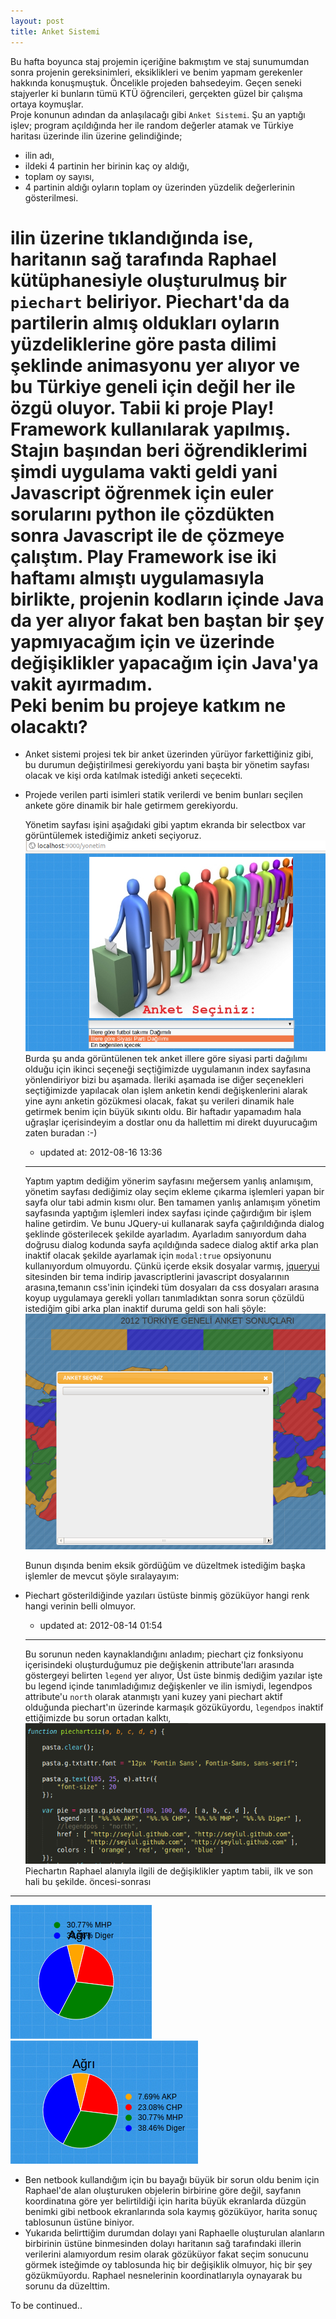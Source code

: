 ```yaml
---
layout: post
title: Anket Sistemi
---
```


   Bu hafta boyunca staj projemin içeriğine bakmıştım ve staj sunumumdan sonra projenin gereksinimleri, eksiklikleri ve  benim yapmam gerekenler hakkında konuşmuştuk. Öncelikle projeden bahsedeyim. Geçen seneki stajyerler ki bunların tümü KTÜ öğrencileri, gerçekten güzel bir çalışma ortaya koymuşlar.  
   Proje konunun adından da anlaşılacağı gibi `Anket Sistemi`. Şu an yaptığı işlev; program açıldığında her ile random değerler atamak ve Türkiye haritası üzerinde ilin üzerine gelindiğinde;  

+ ilin adı,  
+ ildeki 4 partinin her birinin kaç oy aldığı,  
+ toplam oy sayısı,  
+ 4 partinin aldığı oyların toplam oy üzerinden yüzdelik değerlerinin gösterilmesi.  

ilin üzerine tıklandığında ise, haritanın sağ tarafında Raphael kütüphanesiyle oluşturulmuş bir `piechart` beliriyor. Piechart'da da partilerin almış oldukları oyların yüzdeliklerine göre pasta dilimi şeklinde animasyonu yer alıyor ve bu Türkiye geneli için değil her ile özgü oluyor. Tabii ki proje Play! Framework kullanılarak yapılmış. Stajın başından beri öğrendiklerimi şimdi uygulama vakti geldi yani Javascript öğrenmek için euler sorularını python ile çözdükten sonra Javascript ile de çözmeye çalıştım. Play Framework ise iki haftamı almıştı uygulamasıyla birlikte, projenin kodların içinde Java da yer alıyor fakat ben baştan bir şey yapmıyacağım için ve üzerinde değişiklikler yapacağım için Java'ya vakit ayırmadım.  
Peki benim bu projeye katkım ne olacaktı?  
=========================================     
- Anket sistemi projesi tek bir anket üzerinden yürüyor farkettiğiniz gibi, bu durumun değiştirilmesi gerekiyordu yani başta bir yönetim sayfası olacak ve kişi orda katılmak istediği anketi seçecekti.  
- Projede verilen parti isimleri statik verilerdi ve benim bunları seçilen ankete göre dinamik bir hale getirmem gerekiyordu.  

   Yönetim sayfası işini aşağıdaki gibi yaptım ekranda bir selectbox var görüntülemek istediğimiz anketi seçiyoruz.  
![yonetim](https://github.com/Seylul/seylul.github.com/raw/master/chrome/yonetim.png)  
   Burda şu anda görüntülenen tek anket illere göre siyasi parti dağılımı olduğu için ikinci seçeneği seçtiğimizde uygulamanın index sayfasına yönlendiriyor bizi bu aşamada. İleriki aşamada ise diğer seçenekleri seçtiğimizde yapılacak olan işlem anketin kendi değişkenlerini alarak yine aynı anketin gözükmesi olacak, fakat şu verileri dinamik hale getirmek benim için büyük sıkıntı oldu. Bir haftadır yapamadım hala uğraşlar içerisindeyim a dostlar onu da hallettim mi direkt duyurucağım zaten buradan :-)  
 
   + updated at: 2012-08-16 13:36   
   ------------------------------
     Yaptım yaptım dediğim yönerim sayfasını meğersem yanlış anlamışım, yönetim sayfası dediğimiz olay seçim ekleme çıkarma işlemleri yapan bir sayfa olur tabi admin kısmı olur. Ben tamamen yanlış anlamışım yönetim sayfasında yaptığım işlemleri index sayfası içinde çağırdığım bir işlem haline getirdim. Ve bunu JQuery-ui kullanarak sayfa çağırıldığında dialog şeklinde gösterilecek şekilde ayarladım. Ayarladım sanıyordum daha doğrusu dialog kodunda sayfa açıldığında sadece dialog aktif arka plan inaktif olacak şekilde ayarlamak için `modal:true` opsiyonunu kullanıyordum olmuyordu. Çünkü içerde eksik dosyalar varmış, [jqueryui](http://jqueryui.com/download) sitesinden bir tema indirip javascriptlerini javascript dosyalarının arasına,temanın css'inin içindeki tüm dosyaları da css dosyaları arasına koyup uygulamaya gerekli yolları tanımladıktan sonra sorun çözüldü istediğim gibi arka plan inaktif duruma geldi son hali şöyle:  
![dialogbox](https://github.com/Seylul/seylul.github.com/raw/master/chrome/dialogbox.png)  

   Bunun dışında benim eksik gördüğüm ve düzeltmek istediğim başka işlemler de mevcut şöyle sıralayayım:  
- Piechart gösterildiğinde yazıları üstüste binmiş gözüküyor hangi renk hangi verinin belli olmuyor.  
    
   + updated at: 2012-08-14 01:54  
   ------------------------------
     Bu sorunun neden kaynaklandığını anladım; piechart çiz fonksiyonu içerisindeki oluşturduğumuz pie değişkenin attribute'ları arasında göstergeyi belirten `legend` yer alıyor, Üst üste binmiş dediğim yazılar işte bu legend içinde tanımladığımız değişkenler ve ilin ismiydi, legendpos attribute'u `north` olarak atanmıştı yani kuzey yani piechart aktif olduğunda piechart'ın üzerinde karmaşık gözüküyordu, `legendpos` inaktif ettiğimizde bu sorun ortadan kalktı,  
![piechartciz](https://github.com/Seylul/seylul.github.com/raw/master/chrome/piechartciz.png)  
Piechartın Raphael alanıyla ilgili de değişiklikler yaptım tabii, ilk ve son hali bu şekilde.
öncesi-sonrası
--------------
![lp](https://github.com/Seylul/seylul.github.com/raw/master/chrome/lp.png)
![ulp](https://github.com/Seylul/seylul.github.com/raw/master/chrome/ulp.png)
  
- Ben netbook kullandığım için bu bayağı büyük bir sorun oldu benim için Raphael'de alan oluşturuken objelerin birbirine göre değil, sayfanın koordinatına göre yer belirtildiği için harita büyük ekranlarda düzgün benimki gibi netbook ekranlarında sola kaymış gözüküyor, harita sonuç tablosunun üstüne biniyor.  
- Yukarıda belirttiğim durumdan dolayı yani Raphaelle oluşturulan alanların birbirinin üstüne binmesinden dolayı haritanın sağ tarafındaki illerin verilerini alamıyordum resim olarak gözüküyor fakat seçim sonucunu görmek isteğimde oy tablosunda hiç bir değişiklik olmuyor, hiç bir şey gözükmüyordu. Raphael nesnelerinin koordinatlarıyla oynayarak bu sorunu da düzelttim.  

To be continued..

	

























 
